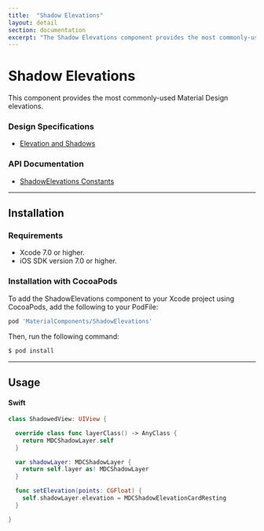 ```yaml
---
title:  "Shadow Elevations"
layout: detail
section: documentation
excerpt: "The Shadow Elevations component provides the most commonly-used Material Design elevations."
---
```

# Shadow Elevations

This component provides the most commonly-used Material Design elevations.
<!--{: .intro }-->

### Design Specifications

<ul class="icon-list">
  <li class="icon-link"><a href="https://www.google.com/design/spec/what-is-material/elevation-shadows.html">Elevation and Shadows</a></li>
</ul>

### API Documentation

<ul class="icon-list">
  <li class="icon-link"><a href="/apidocs/ShadowElevations/Constants.html">ShadowElevations Constants</a></li>
</ul>


- - -

## Installation

### Requirements

- Xcode 7.0 or higher.
- iOS SDK version 7.0 or higher.

### Installation with CocoaPods

To add the ShadowElevations component to your Xcode project using CocoaPods, add the following to
your PodFile:

~~~ bash
pod 'MaterialComponents/ShadowElevations'
~~~

Then, run the following command:

~~~ bash
$ pod install
~~~


- - -

## Usage

<!--<div class="material-code-render" markdown="1">-->

#### Swift
~~~ swift
class ShadowedView: UIView {

  override class func layerClass() -> AnyClass {
    return MDCShadowLayer.self
  }

  var shadowLayer: MDCShadowLayer {
    return self.layer as! MDCShadowLayer
  }

  func setElevation(points: CGFloat) {
    self.shadowLayer.elevation = MDCShadowElevationCardResting
  }

}
~~~
<!--</div>-->
